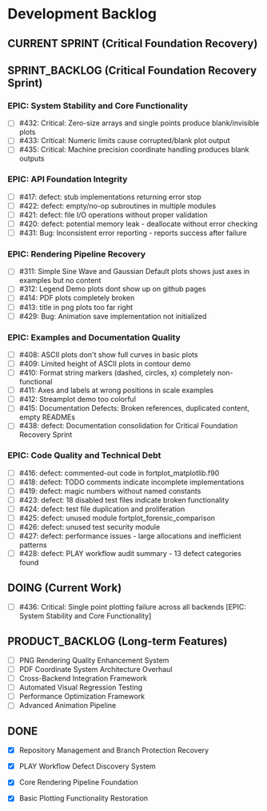 # Development Backlog

## CURRENT SPRINT (Critical Foundation Recovery)

## SPRINT_BACKLOG (Critical Foundation Recovery Sprint)

### EPIC: System Stability and Core Functionality
- [ ] #432: Critical: Zero-size arrays and single points produce blank/invisible plots
- [ ] #433: Critical: Numeric limits cause corrupted/blank plot output
- [ ] #435: Critical: Machine precision coordinate handling produces blank outputs

### EPIC: API Foundation Integrity
- [ ] #417: defect: stub implementations returning error stop
- [ ] #422: defect: empty/no-op subroutines in multiple modules
- [ ] #421: defect: file I/O operations without proper validation
- [ ] #420: defect: potential memory leak - deallocate without error checking
- [ ] #431: Bug: Inconsistent error reporting - reports success after failure

### EPIC: Rendering Pipeline Recovery
- [ ] #311: Simple Sine Wave and Gaussian Default plots shows just axes in examples but no content
- [ ] #312: Legend Demo plots dont show up on github pages
- [ ] #414: PDF plots completely broken
- [ ] #413: title in png plots too far right
- [ ] #429: Bug: Animation save implementation not initialized

### EPIC: Examples and Documentation Quality
- [ ] #408: ASCII plots don't show full curves in basic plots
- [ ] #409: Limited height of ASCII plots in contour demo
- [ ] #410: Format string markers (dashed, circles, x) completely non-functional
- [ ] #411: Axes and labels at wrong positions in scale examples
- [ ] #412: Streamplot demo too colorful
- [ ] #415: Documentation Defects: Broken references, duplicated content, empty READMEs
- [ ] #438: defect: Documentation consolidation for Critical Foundation Recovery Sprint

### EPIC: Code Quality and Technical Debt
- [ ] #416: defect: commented-out code in fortplot_matplotlib.f90
- [ ] #418: defect: TODO comments indicate incomplete implementations
- [ ] #419: defect: magic numbers without named constants
- [ ] #423: defect: 18 disabled test files indicate broken functionality
- [ ] #424: defect: test file duplication and proliferation
- [ ] #425: defect: unused module fortplot_forensic_comparison
- [ ] #426: defect: unused test security module
- [ ] #427: defect: performance issues - large allocations and inefficient patterns
- [ ] #428: defect: PLAY workflow audit summary - 13 defect categories found

## DOING (Current Work)
- [ ] #436: Critical: Single point plotting failure across all backends [EPIC: System Stability and Core Functionality]

## PRODUCT_BACKLOG (Long-term Features)

- [ ] PNG Rendering Quality Enhancement System
- [ ] PDF Coordinate System Architecture Overhaul
- [ ] Cross-Backend Integration Framework
- [ ] Automated Visual Regression Testing
- [ ] Performance Optimization Framework
- [ ] Advanced Animation Pipeline

## DONE
- [x] Repository Management and Branch Protection Recovery
- [x] PLAY Workflow Defect Discovery System
- [x] Core Rendering Pipeline Foundation
- [x] Basic Plotting Functionality Restoration


